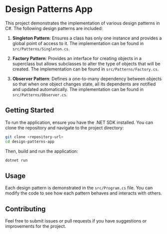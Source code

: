 # Design Patterns App

This project demonstrates the implementation of various design patterns in C#. The following design patterns are included:

1. **Singleton Pattern**: Ensures a class has only one instance and provides a global point of access to it. The implementation can be found in `src/Patterns/Singleton.cs`.

2. **Factory Pattern**: Provides an interface for creating objects in a superclass but allows subclasses to alter the type of objects that will be created. The implementation can be found in `src/Patterns/Factory.cs`.

3. **Observer Pattern**: Defines a one-to-many dependency between objects so that when one object changes state, all its dependents are notified and updated automatically. The implementation can be found in `src/Patterns/Observer.cs`.

## Getting Started

To run the application, ensure you have the .NET SDK installed. You can clone the repository and navigate to the project directory:

```bash
git clone <repository-url>
cd design-patterns-app
```

Then, build and run the application:

```bash
dotnet run
```

## Usage

Each design pattern is demonstrated in the `src/Program.cs` file. You can modify the code to see how each pattern behaves and interacts with others.

## Contributing

Feel free to submit issues or pull requests if you have suggestions or improvements for the project.